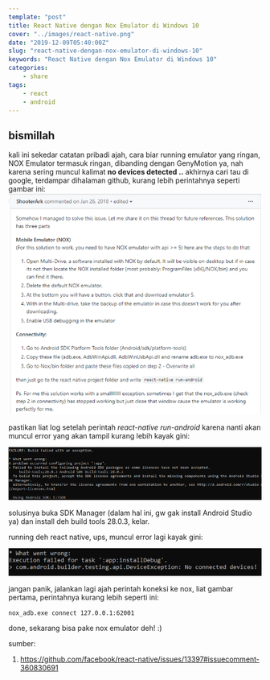 ```yaml
---
template: "post"
title: React Native dengan Nox Emulator di Windows 10
cover: "../images/react-native.png"
date: "2019-12-09T05:40:00Z"
slug: "react-native-dengan-nox-emulator-di-windows-10"
keywords: "React Native dengan Nox Emulator di Windows 10"
categories: 
    - share
tags:
    - react
    - android
---
```


## bismillah

kali ini sekedar catatan pribadi ajah, cara biar running emulator yang ringan, NOX Emulator termasuk ringan, dibanding dengan GenyMotion ya, nah karena sering muncul kalimat **no devices detected ..** akhirnya cari tau di google, terdampar dihalaman github, kurang lebih perintahnya seperti gambar ini:
![nox emulator](../images/nox-emulator-run.png)

pastikan liat log setelah perintah *react-native run-android* karena nanti akan muncul error yang akan tampil kurang lebih kayak gini:

![error nox](../images/error-nox-1.png)

solusinya buka SDK Manager (dalam hal ini, gw gak install Android Studio ya) dan install deh build tools 28.0.3, kelar.

running deh react native, ups, muncul error lagi kayak gini:

![erro nox kedua](../images/error-nox-2.png)

jangan panik, jalankan lagi ajah perintah koneksi ke nox, liat gambar pertama, perintahnya kurang lebih seperti ini:

```bash
nox_adb.exe connect 127.0.0.1:62001
```

done, sekarang bisa pake nox emulator deh! :)

sumber:
1. https://github.com/facebook/react-native/issues/13397#issuecomment-360830691